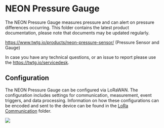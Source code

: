 # NEON Pressure Gauge

The NEON Pressure Gauge measures pressure and can alert on pressure differences occurring.
This folder contains the latest product documentation, please note that documents may be updated regularly.

https://www.twtg.io/products/neon-pressure-sensor/ (Pressure Sensor and Gauge)

In case you have any technical questions, or an issue to report please use the https://twtg.io/servicedesk.

## Configuration

The NEON Pressure Gauge can be configured via LoRaWAN.
The configuration includes settings for communication, measurement, event triggers, and data processing.
Information on how these configurations can be encoded and sent to the device can be found in the [LoRa Communication](LoRa%20Communication) folder.

![](../.resources/pg.jpg) 

